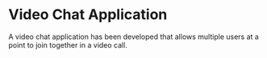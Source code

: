 # Video Chat Application
A video chat application has been developed that allows multiple users at a point to join together in a video call.
